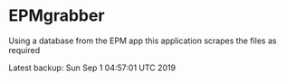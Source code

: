 # EPMgrabber
Using a database from the EPM app this application scrapes the files as required


Latest backup: Sun Sep 1 04:57:01 UTC 2019
